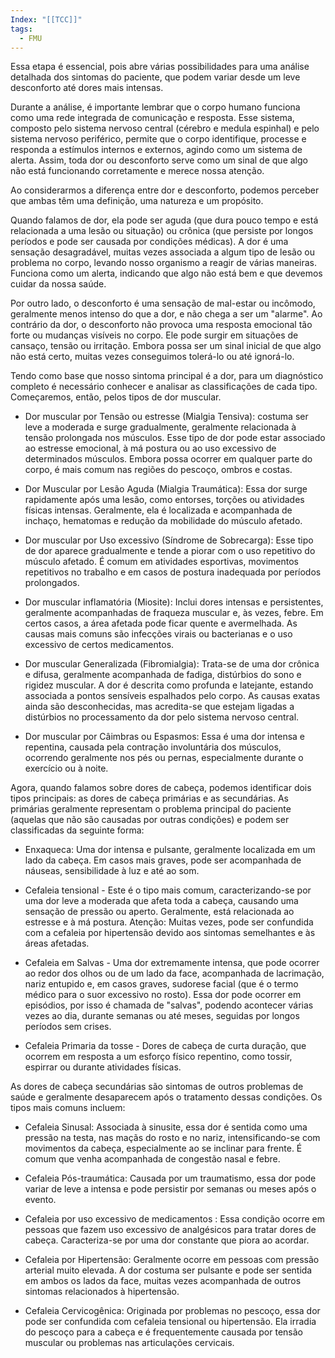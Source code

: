 ```yaml
---
Index: "[[TCC]]"
tags:
  - FMU
---
```


Essa etapa é essencial, pois abre várias possibilidades para uma análise detalhada dos sintomas do paciente, que podem variar desde um leve desconforto até dores mais intensas.

Durante a análise, é importante lembrar que o corpo humano funciona como uma rede integrada de comunicação e resposta. Esse sistema, composto pelo sistema nervoso central (cérebro e medula espinhal) e pelo sistema nervoso periférico, permite que o corpo identifique, processe e responda a estímulos internos e externos, agindo como um sistema de alerta. Assim, toda dor ou desconforto serve como um sinal de que algo não está funcionando corretamente e merece nossa atenção.

Ao considerarmos a diferença entre dor e desconforto, podemos perceber que ambas têm uma definição, uma natureza e um propósito.

Quando falamos de dor, ela pode ser aguda (que dura pouco tempo e está relacionada a uma lesão ou situação) ou crônica (que persiste por longos períodos e pode ser causada por condições médicas). A dor é uma sensação desagradável, muitas vezes associada a algum tipo de lesão ou problema no corpo, levando nosso organismo a reagir de várias maneiras. Funciona como um alerta, indicando que algo não está bem e que devemos cuidar da nossa saúde.

Por outro lado, o desconforto é uma sensação de mal-estar ou incômodo, geralmente menos intenso do que a dor, e não chega a ser um "alarme". Ao contrário da dor, o desconforto não provoca uma resposta emocional tão forte ou mudanças visíveis no corpo. Ele pode surgir em situações de cansaço, tensão ou irritação. Embora possa ser um sinal inicial de que algo não está certo, muitas vezes conseguimos tolerá-lo ou até ignorá-lo.

Tendo como base que nosso sintoma principal é a dor, para um diagnóstico completo é necessário conhecer e analisar as classificações de cada tipo. Começaremos, então, pelos tipos de dor muscular.

- Dor muscular por Tensão ou estresse (Mialgia Tensiva): costuma ser leve a moderada e surge gradualmente, geralmente relacionada à tensão prolongada nos músculos. Esse tipo de dor pode estar associado ao estresse emocional, à má postura ou ao uso excessivo de determinados músculos. Embora possa ocorrer em qualquer parte do corpo, é mais comum nas regiões do pescoço, ombros e costas.

- Dor Muscular por Lesão Aguda (Mialgia Traumática): Essa dor surge rapidamente após uma lesão, como entorses, torções ou atividades físicas intensas. Geralmente, ela é localizada e acompanhada de inchaço, hematomas e redução da mobilidade do músculo afetado.

- Dor muscular por Uso excessivo (Síndrome de Sobrecarga): Esse tipo de dor aparece gradualmente e tende a piorar com o uso repetitivo do músculo afetado. É comum em atividades esportivas, movimentos repetitivos no trabalho e em casos de postura inadequada por períodos prolongados.

- Dor muscular inflamatória (Miosite):  Inclui dores intensas e persistentes, geralmente acompanhadas de fraqueza muscular e, às vezes, febre. Em certos casos, a área afetada pode ficar quente e avermelhada. As causas mais comuns são infecções virais ou bacterianas e o uso excessivo de certos medicamentos.

- Dor muscular Generalizada (Fibromialgia): Trata-se de uma dor crônica e difusa, geralmente acompanhada de fadiga, distúrbios do sono e rigidez muscular. A dor é descrita como profunda e latejante, estando associada a pontos sensíveis espalhados pelo corpo. As causas exatas ainda são desconhecidas, mas acredita-se que estejam ligadas a distúrbios no processamento da dor pelo sistema nervoso central.

- Dor muscular por Câimbras ou Espasmos: Essa é uma dor intensa e repentina, causada pela contração involuntária dos músculos, ocorrendo geralmente nos pés ou pernas, especialmente durante o exercício ou à noite.

Agora, quando falamos sobre dores de cabeça, podemos identificar dois tipos principais: as dores de cabeça primárias e as secundárias. As primárias geralmente representam o problema principal do paciente (aquelas que não são causadas por outras condições) e podem ser classificadas da seguinte forma:

- Enxaqueca: Uma dor intensa e pulsante, geralmente localizada em um lado da cabeça. Em casos mais graves, pode ser acompanhada de náuseas, sensibilidade à luz e até ao som.

- Cefaleia tensional - Este é o tipo mais comum, caracterizando-se por uma dor leve a moderada que afeta toda a cabeça, causando uma sensação de pressão ou aperto. Geralmente, está relacionada ao estresse e à má postura.  Atenção: Muitas vezes, pode ser confundida com a cefaleia por hipertensão devido aos sintomas semelhantes e às áreas afetadas.

- Cefaleia em Salvas - Uma dor extremamente intensa, que pode ocorrer ao redor dos olhos ou de um lado da face, acompanhada de lacrimação, nariz entupido e, em casos graves, sudorese facial (que é o termo médico para o suor excessivo no rosto). Essa dor pode ocorrer em episódios, por isso é chamada de "salvas", podendo acontecer várias vezes ao dia, durante semanas ou até meses, seguidas por longos períodos sem crises.

- Cefaleia Primaria da tosse - Dores de cabeça de curta duração, que ocorrem em resposta a um esforço físico repentino, como tossir, espirrar ou durante atividades físicas.

As dores de cabeça secundárias são sintomas de outros problemas de saúde e geralmente desaparecem após o tratamento dessas condições. Os tipos mais comuns incluem:

- Cefaleia Sinusal: Associada à sinusite, essa dor é sentida como uma pressão na testa, nas maçãs do rosto e no nariz, intensificando-se com movimentos da cabeça, especialmente ao se inclinar para frente. É comum que venha acompanhada de congestão nasal e febre.

- Cefaleia Pós-traumática: Causada por um traumatismo, essa dor pode variar de leve a intensa e pode persistir por semanas ou meses após o evento.

- Cefaleia por uso excessivo de medicamentos : Essa condição ocorre em pessoas que fazem uso excessivo de analgésicos para tratar dores de cabeça. Caracteriza-se por uma dor constante que piora ao acordar.

- Cefaleia por Hipertensão: Geralmente ocorre em pessoas com pressão arterial muito elevada. A dor costuma ser pulsante e pode ser sentida em ambos os lados da face, muitas vezes acompanhada de outros sintomas relacionados à hipertensão.

- Cefaleia Cervicogênica: Originada por problemas no pescoço, essa dor pode ser confundida com cefaleia tensional ou hipertensão. Ela irradia do pescoço para a cabeça e é frequentemente causada por tensão muscular ou problemas nas articulações cervicais.





